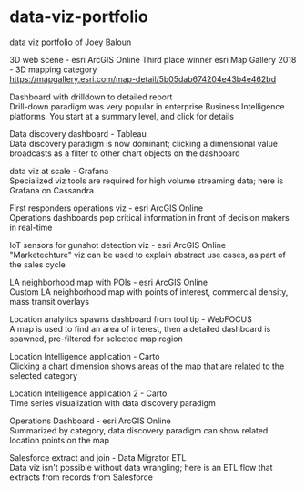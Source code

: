 # data-viz-portfolio
data viz portfolio of Joey Baloun

3D web scene - esri ArcGIS Online
  Third place winner esri Map Gallery 2018 - 3D mapping category  
  https://mapgallery.esri.com/map-detail/5b05dab674204e43b4e462bd

Dashboard with drilldown to detailed report  
  Drill-down paradigm was very popular in enterprise Business Intelligence platforms.  You start at a summary level, and click for details

Data discovery dashboard - Tableau  
  Data discovery paradigm is now dominant; clicking a dimensional value broadcasts as a filter to other chart objects on the dashboard

data viz at scale - Grafana  
  Specialized viz tools are required for high volume streaming data; here is Grafana on Cassandra
  
First responders operations viz - esri ArcGIS Online  
  Operations dashboards pop critical information in front of decision makers in real-time

IoT sensors for gunshot detection viz - esri ArcGIS Online  
  "Marketechture" viz can be used to explain abstract use cases, as part of the sales cycle

LA neighborhood map with POIs - esri ArcGIS Online  
  Custom LA neighborhood map with points of interest, commercial density, mass transit overlays

Location analytics spawns dashboard from tool tip - WebFOCUS  
  A map is used to find an area of interest, then a detailed dashboard is spawned, pre-filtered for selected map region

Location Intelligence application - Carto  
  Clicking a chart dimension shows areas of the map that are related to the selected category

Location Intelligence application 2 - Carto  
  Time series visualization with data discovery paradigm

Operations Dashboard - esri ArcGIS Online  
  Summarized by category, data discovery paradigm can show related location points on the map

Salesforce extract and join - Data Migrator ETL  
  Data viz isn't possible without data wrangling; here is an ETL flow that extracts from records from Salesforce
